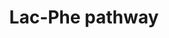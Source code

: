 ---
annotations:
- id: PW:0000003
  parent: signaling pathway
  type: Pathway Ontology
  value: signaling pathway
- id: PW:0000540
  parent: disease pathway
  type: Pathway Ontology
  value: obesity pathway
- id: PW:0000002
  parent: classic metabolic pathway
  type: Pathway Ontology
  value: classic metabolic pathway
authors:
- Egonw
citedin: ''
communities: []
description: Lac-Phe is formed by CNDP2 and exported outside the cell, into the blood
  circulation by ABCC5. It is linked to food intake and obesity, where it is increased
  after exercise and suppresses food intake.
last-edited: 2025-07-16
ndex: null
organisms:
- Homo sapiens
redirect_from:
- /index.php/Pathway:WP5239
- /instance/WP5239
- /instance/WP5239_r139982
revision: r139982
schema-jsonld:
- '@context': https://schema.org/
  '@id': https://wikipathways.github.io/pathways/WP5239.html
  '@type': Dataset
  creator:
    '@type': Organization
    name: WikiPathways
  description: Lac-Phe is formed by CNDP2 and exported outside the cell, into the
    blood circulation by ABCC5. It is linked to food intake and obesity, where it
    is increased after exercise and suppresses food intake.
  keywords:
  - (S)-lactate
  - ABCC5
  - CNDP2
  - L-phenylalanine
  - Lac-Phe
  license: CC0
  name: Lac-Phe pathway
seo: CreativeWork
title: Lac-Phe pathway
wpid: WP5239
---